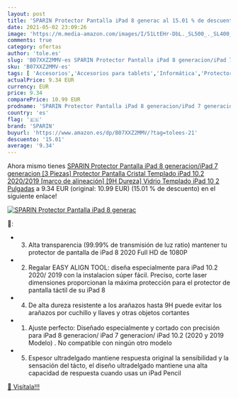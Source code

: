 ```yaml
---
layout: post
title: 'SPARIN Protector Pantalla iPad 8 generac al 15.01 % de descuento'
date: 2021-05-02 23:09:26
image: 'https://m.media-amazon.com/images/I/51LtEHr-DbL._SL500_._SL400_.jpg'
comments: true
category: ofertas
author: 'tole.es'
slug: 'B07XXZ2MMV-es SPARIN Protector Pantalla iPad 8 generacion/iPad 7...'
sku: 'B07XXZ2MMV-es'
tags: [ 'Accesorios','Accesorios para tablets','Informática','Protectores de pantalla para tablets','ipad','sparin', ]
actualPrice: 9.34 EUR
currency: EUR
price: 9.34
comparePrice: 10.99 EUR
prodname: 'SPARIN Protector Pantalla iPad 8 generacion/iPad 7 generacion  [3 Piezas] Protector Pantalla Cristal Templado iPad 10.2 2020/2019 [marco de alineación] [9H Dureza] Vidrio Templado iPad 10 2 Pulgadas'
country: 'es'
flag: '🇪🇸'
brand: 'SPARIN'
buyurl: 'https://www.amazon.es/dp/B07XXZ2MMV/?tag=tolees-21'
descuento: '15.01'
average: '9.34'
---
```


Ahora mismo tienes [SPARIN Protector Pantalla iPad 8 generacion/iPad 7 generacion  [3 Piezas] Protector Pantalla Cristal Templado iPad 10.2 2020/2019 [marco de alineación] [9H Dureza] Vidrio Templado iPad 10 2 Pulgadas](https://www.amazon.es/dp/B07XXZ2MMV/?tag=tolees-21) a 9.34 EUR (original: 10.99 EUR) (15.01 %  de descuento) en el siguiente enlace!

[![SPARIN Protector Pantalla iPad 8 generac](https://m.media-amazon.com/images/I/51LtEHr-DbL._SL500_._SL400_.jpg)](https://www.amazon.es/dp/B07XXZ2MMV/?tag=tolees-21)

🔎:

- 3. Alta transparencia (99.99% de transmisión de luz ratio) mantener tu protector de pantalla de iPad 8 2020 Full HD de 1080P
- 2. Regalar EASY ALIGN TOOL: diseña especialmente para iPad 10.2 2020/ 2019 con la instalacion súper fácil. Preciso, corte laser dimensiones proporcionan la máxima protección para el protector de pantalla táctil de su iPad 8
- 4. De alta dureza resistente a los arañazos hasta 9H puede evitar los arañazos por cuchillo y llaves y otras objetos cortantes
- 1. Ajuste perfecto: Diseñado especialmente y cortado con precisión para iPad 8 generacion/ iPad 7 generacion/ iPad 10.2 (2020 y 2019 Modelo) . No compatible con ningún otro modelo
- 5. Espesor ultradelgado mantiene respuesta original la sensibilidad y la sensación del tácto, el diseño ultradelgado mantiene una alta capacidad de respuesta cuando usas un iPad Pencil

[🛒 Visítala!!!](https://www.amazon.es/dp/B07XXZ2MMV/?tag=tolees-21)

